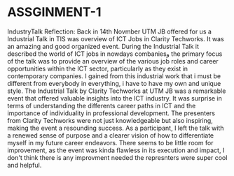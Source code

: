 # ASSGINMENT-1
IndustryTalk
Reflection:
Back in 14th Novmber UTM JB offered for us a Industrial Talk in TIS was overview of ICT Jobs in Clarity Techworks. It was an amazing and good organized event. During the Industrial Talk it described the world of ICT jobs in nowdays combaniesو the primary focus of the talk was to provide an overview of the various job roles and career opportunities within the ICT sector, particularly as they exist in contemporary companies. I gained from this industrial work that i must be different from everybody in everything, i have to have my own and unique style. The Industrial Talk by Clarity Techworks at UTM JB was a remarkable event that offered valuable insights into the ICT industry. It was surprise in terms of understanding the differents career paths in ICT and the importance of individuality in professional development. The presenters from Clarity Techworks were not just knowledgeable but also inspiring, making the event a resounding success. As a participant, I left the talk with a renewed sense of purpose and a clearer vision of how to differentiate myself in my future career endeavors. There seems to be little room for improvement, as the event was kinda flawless in its execution and impact, I don't think there is any improvment needed the represnters were super cool and helpful. 

